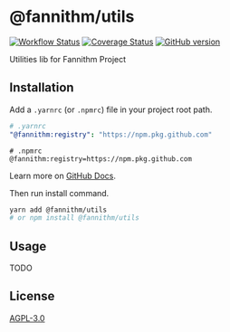 # @fannithm/utils

[![Workflow Status](https://img.shields.io/github/workflow/status/fannithm/utils/github-package)](https://github.com/fannithm/utils/actions/workflows/publish.yml) [![Coverage Status](https://img.shields.io/coveralls/github/fannithm/utils)](https://coveralls.io/github/fannithm/utils?branch=master) [![GitHub version](https://badge.fury.io/gh/fannithm%2Fconst.svg)](https://github.com/fannithm/utils/packages/)

Utilities lib for Fannithm Project

## Installation

Add a `.yarnrc` (or `.npmrc`) file in your project root path.

```yaml
# .yarnrc
"@fannithm:registry": "https://npm.pkg.github.com"
```

```properties
# .npmrc
@fannithm:registry=https://npm.pkg.github.com
```

Learn more on [GitHub Docs](https://docs.github.com/en/packages/working-with-a-github-packages-registry/working-with-the-npm-registry#installing-a-package).

Then run install command.

```bash
yarn add @fannithm/utils
# or npm install @fannithm/utils
```

## Usage

TODO

## License

[AGPL-3.0](https://github.com/fannithm/editor-core/blob/master/LICENSE)

